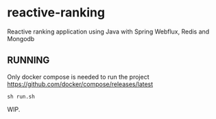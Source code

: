 # reactive-ranking
Reactive ranking application using Java with Spring Webflux, Redis and Mongodb

## RUNNING

Only docker compose is needed to run the project    
https://github.com/docker/compose/releases/latest  

	sh run.sh
  
WIP.
